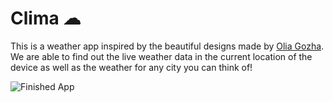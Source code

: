 # Clima ☁


This is a weather app inspired by the beautiful designs made by [Olia Gozha](https://dribbble.com/shots/4663154-). We are able to find out the live weather data in the current location of the device as well as the weather for any city you can think of!

![Finished App](https://github.com/londonappbrewery/Images/blob/master/clima-demo.gif)